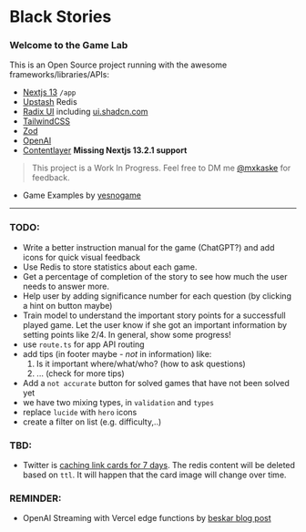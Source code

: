 # Black Stories

### Welcome to the Game Lab

This is an Open Source project running with the awesome frameworks/libraries/APIs:

- [Nextjs 13](https://beta.nextjs.org) `/app`
- [Upstash](https://upstash.com) Redis
- [Radix UI](http://radix-ui.com/) including [ui.shadcn.com](http://ui.shadcn.com/)
- [TailwindCSS](https://tailwindcss.com)
- [Zod](https://zod.dev)
- [OpenAI](https://openai.com)
- [Contentlayer](https://contentlayer.dev) **Missing Nextjs 13.2.1 support**

> This project is a Work In Progress. Feel free to DM me [@mxkaske](http://twitter.com/mxkaske) for feedback.

- Game Examples by [yesnogame](https://yesnogame.net/en/scary)

---

### TODO:

- Write a better instruction manual for the game (ChatGPT?) and add icons for quick visual feedback
- Use Redis to store statistics about each game.
- Get a percentage of completion of the story to see how much the user needs to answer more.
- Help user by adding significance number for each question (by clicking a hint on button maybe)
- Train model to understand the important story points for a successfull played game. Let the user know if she got an important information by setting points like 2/4. In general, show some progress!
- use `route.ts` for app API routing
- add tips (in footer maybe - _not_ in information) like:
  1. Is it important where/what/who? (how to ask questions)
  2. ... (check for more tips)
- Add a `not accurate` button for solved games that have not been solved yet
- we have two mixing types, in `validation` and `types`
- replace `lucide` with `hero` icons
- create a filter on list (e.g. difficulty,..)

### TBD:

- Twitter is [caching link cards for 7 days](https://developer.twitter.com/en/docs/twitter-for-websites/cards/guides/getting-started). The redis content will be deleted based on `ttl`. It will happen that the card image will change over time.

### REMINDER:

- OpenAI Streaming with Vercel edge functions by [beskar blog post](https://www.beskar.co/blog/streaming-openai-completions-vercel-edge)
